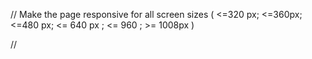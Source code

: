 // Make the page responsive for all screen sizes ( <=320 px; <=360px; <=480 px; <= 640 px ; <= 960 ; >= 1008px  )

// <body class="page-template-default page page-id-31 wp-custom-logo theme-stoney-point woocommerce-js woocommerce-active"><script id="__bs_script__">


<main id="primary" class="site-main">

    <h1>Contact and Locations</h1>

    <article id="post-31" class="post-31 page type-page status-publish hentry">
        <header class="entry-header">
            <h1 class="entry-title">Contact and Locations</h1>
        </header>

        <div class="entry-content">
        </div>
    </article>

    <section class="contact-intro-section">
        <p>Don't feel like going out tonight? We deliver!</p>
        <a href="//10.65.18.106:8082/capstoneproject/shop/" class="order-now-btn btn"><p>Order Now</p></a>
    </section>

    <section class="contact-map-section">
        <h2>Quick Finder</h2>
    </section>


    <section class="contact-locations-section">
        <h2>Our Locations</h2>

        <article>
            <h3>Downtown</h3>
            <a href="//10.65.18.106:8082/capstoneproject/shop/" class="order-article-btn btn"><p>Order</p></a>
            <!-- other details... -->
        </article>

        <article>
            <h3>Gastown</h3>
            <a href="//10.65.18.106:8082/capstoneproject/shop/" class="order-article-btn btn"><p>Order</p></a>
            <!-- other details... -->
        </article>
    </section>


    <section class="contact-form-section">
        <h2>Contact Us</h2>
        <a href="//10.65.18.106:8082/capstoneproject/testimonials/"><p>Testimonial Archive</p></a>
    </section>

</main>










  /*  styling for screens (max-width: 320px) */
  @media screen and (max-width: 320px) { }


  /*  styling for screens (min-width: 321px) and (max-width: 360px) */
  @media screen and (min-width: 321px) and (max-width: 360px) { }


  /*  styling for screens (min-width: 361px) and (max-width: 480px) */
  @media screen and (min-width: 361px) and (max-width: 480px) { }


  /*  styling for screens (min-width: 481px) and (max-width: 640px) */
  @media screen and (min-width: 481px) and (max-width: 640px) { }


  /* styling for screens 641px to 960px */
  @media screen and (min-width: 641px) and (max-width: 960px) { }


  /* styling for screens 961px to 1008px */
  @media screen and (min-width: 961px) and (max-width: 1008px) { }


  /*  styling for screens larger than 1009px */
  @media screen and (min-width: 1009px) { }